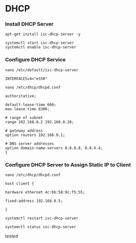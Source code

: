 # DHCP

### Install DHCP Server

```
apt-get install isc-dhcp-server -y
```

```
systemctl start isc-dhcp-server
systemctl enable isc-dhcp-server
```

### Configure DHCP Service

```
nano /etc/default/isc-dhcp-server
```

```
INTERFACESv4="eth0"
```

```
nano /etc/dhcp/dhcpd.conf
```

```
authoritative;

default-lease-time 660;
max-lease-time 6300;

# range of subnet
range 192.168.0.2 192.168.0.20;

# gateway address
option routers 192.168.0.1;

# DNS server addresses
option domain-name-servers 8.8.8.8, 8.8.4.4;
}
```

### Configure DHCP Server to Assign Static IP to Client

```
nano /etc/dhcp/dhcpd.conf
```

```
host client {

hardware ethernet 4c:bb:58:9c:f5:55;

fixed-address 192.168.0.5;

}
```

```
systemctl restart isc-dhcp-server
```

```
systemctl status isc-dhcp-server
```

*tested*